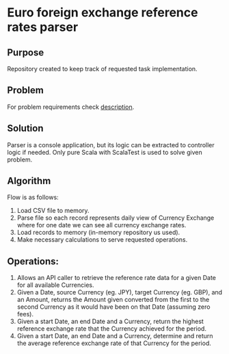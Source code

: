 # Euro foreign exchange reference rates parser
## Purpose
Repository created to keep track of requested task implementation.

## Problem
For problem requirements check [description](Task_Description.pdf).

## Solution
Parser is a console application, but its logic can be extracted to controller logic if needed. Only pure Scala with ScalaTest is used to solve given problem.

## Algorithm
Flow is as follows:
1. Load CSV file to memory.
2. Parse file so each record represents daily view of Currency Exchange where for one date we can see all currency exchange rates.
3. Load records to memory (in-memory repository us used).
4. Make necessary calculations to serve requested operations.

## Operations: 
1. Allows an API caller to retrieve the reference rate data for a given Date for all available Currencies.
2. Given a Date, source Currency (eg. JPY), target Currency (eg. GBP), and an Amount, returns the Amount given converted from the first to the second Currency as it would have been on that Date (assuming zero fees).
3. Given a start Date, an end Date and a Currency, return the highest reference exchange rate that the Currency achieved for the period.
4. Given a start Date, an end Date and a Currency, determine and return the average reference exchange rate of that Currency for the period.